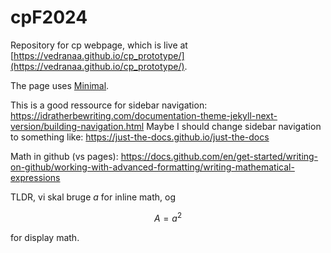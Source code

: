# cpF2024

Repository for cp webpage, which is live at [https://vedranaa.github.io/cp_prototype/](https://vedranaa.github.io/cp_prototype/).

The page uses [Minimal](https://github.com/pages-themes/minimal).

This is a good ressource for sidebar navigation: https://idratherbewriting.com/documentation-theme-jekyll-next-version/building-navigation.html
Maybe I should change sidebar navigation to something like: https://just-the-docs.github.io/just-the-docs

Math in github (vs pages):
https://docs.github.com/en/get-started/writing-on-github/working-with-advanced-formatting/writing-mathematical-expressions

TLDR, vi skal bruge $a$ for inline math, og
 
$$
A = a^2
$$
 
for display math.
